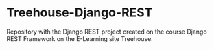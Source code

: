 # Treehouse-Django-REST
Repository with the Django REST project created on the course Django REST Framework on the E-Learning site Treehouse.
